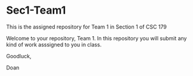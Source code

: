 # Sec1-Team1
This is the assigned repository for Team 1 in Section 1 of CSC 179

Welcome to your repository, Team 1. In this repository you will submit any kind of work asssigned to you in class.

Goodluck,

Doan

